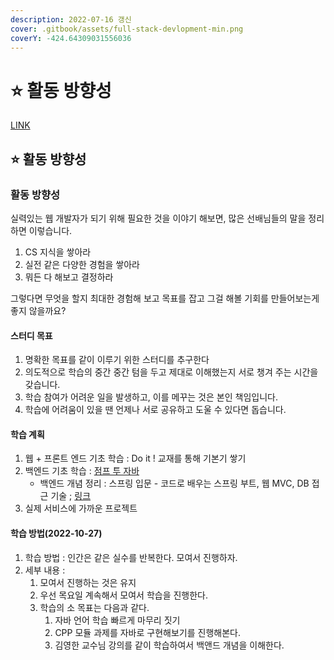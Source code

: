 ```yaml
---
description: 2022-07-16 갱신
cover: .gitbook/assets/full-stack-devlopment-min.png
coverY: -424.64309031556036
---
```


# ⭐ 활동 방향성

[LINK](https://ryu-paul.gitbook.io/web\_full\_stack)

## ⭐ 활동 방향성

### 활동 방향성

실력있는 웹 개발자가 되기 위해 필요한 것을 이야기 해보면, 많은 선배님들의 말을 정리하면 이렇습니다.

1. CS 지식을 쌓아라
2. 실전 같은 다양한 경험을 쌓아라
3. 뭐든 다 해보고 결정하라

그렇다면 무엇을 할지 최대한 경험해 보고 목표를 잡고 그걸 해볼 기회를 만들어보는게 좋지 않을까요?

#### 스터디 목표

1. 명확한 목표를 같이 이루기 위한 스터디를 추구한다
2. 의도적으로 학습의 중간 중간 텀을 두고 제대로 이해했는지 서로 챙겨 주는 시간을 갖습니다.
3. 학습 참여가 어려운 일을 발생하고, 이를 메꾸는 것은 본인 책임입니다.
4. 학습에 어려움이 있을 땐 언제나 서로 공유하고 도울 수 있다면 돕습니다.

#### 학습 계획

1. 웹 + 프론트 엔드 기초 학습 : Do it ! 교재를 통해 기본기 쌓기
2. 백엔드 기초 학습 : [점프 투 자바](https://wikidocs.net/book/31)
	- 백엔드 개념 정리 : 스프링 입문 - 코드로 배우는 스프링 부트, 웹 MVC, DB 접근 기술 ; [링크](https://www.inflearn.com/course/%EC%8A%A4%ED%94%84%EB%A7%81-%EC%9E%85%EB%AC%B8-%EC%8A%A4%ED%94%84%EB%A7%81%EB%B6%80%ED%8A%B8)
3. 실제 서비스에 가까운 프로젝트

#### 학습 방법(2022-10-27)

1. 학습 방법 : 인간은 같은 실수를 반복한다. 모여서 진행하자. 
2. 세부 내용 :
   1. 모여서 진행하는 것은 유지
   2. 우선 목요일 계속해서 모여서 학습을 진행한다. 
   3. 학습의 소 목표는 다음과 같다. 
	   1. 자바 언어 학습 빠르게 마무리 짓기 
	   2. CPP 모듈 과제를 자바로 구현해보기를 진행해본다. 
	   3. 김영한 교수님 강의를 같이 학습하여서 백앤드 개념을 이해한다.